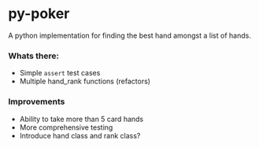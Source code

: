 # py-poker

A python implementation for finding the best hand amongst a list of hands.

### Whats there:

 - Simple `assert` test cases
 - Multiple hand_rank functions (refactors) 

### Improvements

 - Ability to take more than 5 card hands 
 - More comprehensive testing 
 - Introduce hand class and rank class?

